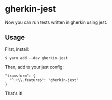 # gherkin-jest

Now you can run tests written in gherkin using jest.

## Usage

First, install:

    $ yarn add --dev gherkin-jest

Then, add to your jest config:

```
"transform": {
  "^.+\\.feature$": "gherkin-jest"
}
```

That's it!
